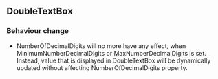 ## DoubleTextBox

### Behaviour change

* NumberOfDecimalDigits will no more have any effect, when MinimumNumberDecimalDigits or MaxNumberDecimalDigits is set. Instead, value that is displayed in DoubleTextBox will be dynamically updated without affecting NumberOfDecimalDigits property.